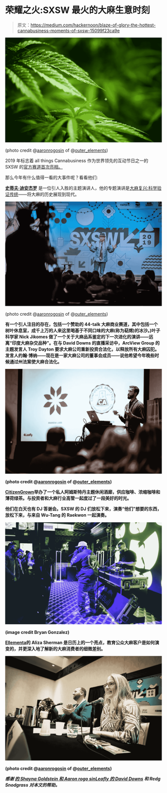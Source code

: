 # 荣耀之火:SXSW 最火的大麻生意时刻

> 原文：<https://medium.com/hackernoon/blaze-of-glory-the-hottest-cannabusiness-moments-of-sxsw-15099f23ca9e>

![](img/12e927d8db0f5f7fae9e86f6fba77388.png)

(photo credit @[aaronrogosin](https://www.instagram.com/aaronrogosin/) of @[outer_elements](https://www.instagram.com/outer_elements))

2019 年标志着 all things Cannabusiness 作为世界领先的互动节日之一的 SXSW 的[官方赛道首次亮相。](https://www.sxsw.com/conference/cannabusiness/)

那么今年有什么值得一看的大事件呢？看看他们:

[**史蒂夫·迪安杰罗**](https://www.stevedeangelo.com/) 是一位引人入胜的主题演讲人，他的专题演讲是[大麻复兴:科学验证传统](https://schedule.sxsw.com/2019/events/PP101175)——将大麻的历史展现到现代。

![](img/87ba7c39987b20867fe7b4618f41bac6.png)

(photo credit @[aaronrogosin](https://www.instagram.com/aaronrogosin/) of @[outer_elements](https://www.instagram.com/outer_elements))

[](https://www.leafly.com/)****有一个引人注目的存在，包括一个赞助的 44-talk 大麻商业赛道，其中包括一个树叶休息室，成千上万的人来这里喝基于不同口味的大麻(称为萜烯)的冰沙。)叶子科学家 Nick Jikomes 做了一个关于大麻品系鉴定的下一次进化的演讲——远离“印度大麻杂交品种”。在与 David Downs 的直播采访中，ArcView Group 的主题发言人 Troy Dayton 要求大麻公司重新投资合法化，以释放所有大麻囚犯。发言人约翰·博纳——现在是一家大麻公司的董事会成员——说他希望今年晚些时候通过州法案使大麻合法化。****

****![](img/a32f87ef5bdb1a0b5e289a6995e9d028.png)****

****(photo credit @[aaronrogosin](https://www.instagram.com/aaronrogosin/) of @[outer_elements](https://www.instagram.com/outer_elements))****

****[**CitizenGrown**](https://www.citizengrown.com/)**举办了一个私人阿姆斯特丹主题休闲酒廊，供应咖啡、浓缩咖啡和薄荷绿茶。与投资者和大麻行业高管一起度过了一段美好的时光。******

******他们在白天也有 DJ 答谢会。SXSW 的 DJ 们放松下来，演奏“他们”想要的东西，放松下来，与来自 Wu-Tang 的 Raekwon 一起演奏。******

******![](img/88b228e8dfa35c754856b6ee00917a2e.png)******

******(image credit Bryan Gonzalez)******

********[**Ellementa**](https://ellementa.com/)的 Aliza Sherman 是日历上的一个亮点，教育公众大麻客户是如何演变的，并更深入地了解新的大麻消费者的细微差别。********

****![](img/36d15cf06f6c27bf32f48f61b858dd93.png)****

****(photo credit @[aaronrogosin](https://www.instagram.com/aaronrogosin/) of @[outer_elements](https://www.instagram.com/outer_elements))****

*****感谢* [*的 Shayna Goldstein 和 Aaron rogo sin*](https://www.outerelementsphotography.com)*[*Leafly 的 David Downs*](https://twitter.com/davidrdowns) *和 Redg Snodgrass 对本文的帮助。******